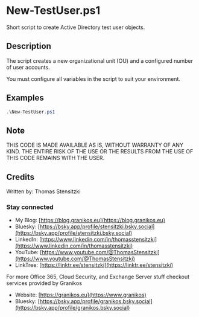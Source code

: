 # New-TestUser.ps1
Short script to create Active Directory test user objects.

## Description

The script creates a new organizational unit (OU) and a configured number of user accounts.

You must configure all variables in the script to suit your environment.

## Examples

``` PowerShell
.\New-TestUser.ps1
```

## Note

THIS CODE IS MADE AVAILABLE AS IS, WITHOUT WARRANTY OF ANY KIND. THE ENTIRE
RISK OF THE USE OR THE RESULTS FROM THE USE OF THIS CODE REMAINS WITH THE USER.

## Credits

Written by: Thomas Stensitzki

### Stay connected

- My Blog: [https://blog.granikos.eu](https://blog.granikos.eu)
- Bluesky: [https://bsky.app/profile/stensitzki.bsky.social](https://bsky.app/profile/stensitzki.bsky.social)
- LinkedIn: [https://www.linkedin.com/in/thomasstensitzki](https://www.linkedin.com/in/thomasstensitzki)
- YouTube: [https://www.youtube.com/@ThomasStensitzki](https://www.youtube.com/@ThomasStensitzki)
- LinkTree: [https://linktr.ee/stensitzki](https://linktr.ee/stensitzki)

For more Office 365, Cloud Security, and Exchange Server stuff checkout services provided by Granikos

- Website: [https://granikos.eu](https://www.granikos)
- Bluesky: [https://bsky.app/profile/granikos.bsky.social](https://bsky.app/profile/granikos.bsky.social)